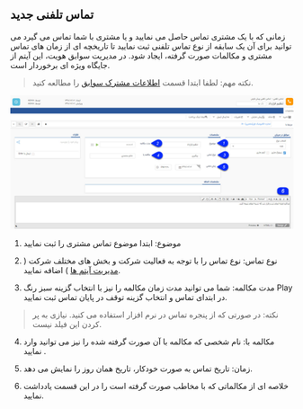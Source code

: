 ﻿## تماس تلفنی جدید

زمانی که با یک مشتری تماس حاصل می نمایید و یا مشتری با شما تماس می گیرد می توانید برای آن یک سابقه از نوع تماس تلفنی ثبت نمایید تا تاریخچه ای از زمان های تماس مشتری و مکالمات صورت گرفته، ایجاد شود. در مدیریت سوابق هویت، این آیتم از جایگاه ویژه ای برخوردار است.

> نکته مهم: لطفا ابتدا قسمت [اطلاعات مشترک سوابق](https://github.com/1stco/PayamGostarDocs/blob/master/help%202.5.4/Integrated-bank/Database/Records/Joint-record-information/Joint-record-information.md) را مطالعه کنید.


![.](NewCalls1.jfif)

1. موضوع: ابتدا موضوع تماس مشتری را ثبت نمایید

2. نوع تماس: نوع تماس را با توجه به فعالیت شرکت و بخش های مختلف شرکت ( [مدیریت آیتم ها](https://github.com/1stco/PayamGostarDocs/blob/master/help%202.5.4/Basic-Information/Management-of-system-items/Management-of-system-items.md) ) اضافه نمایید.

3. مدت مکالمه: شما می توانید مدت زمان مکالمه را نیز با انتخاب گزینه سبز رنگ Play   در ابتدای تماس و انتخاب گزینه توقف در پایان تماس ثبت نمایید.

> نکته: در صورتی که از پنجره تماس در نرم افزار استفاده می کنید. نیازی به پر کردن این فیلد نیست.

4.  مکالمه با: نام شخصی که مکالمه با آن صورت گرفته شده را نیز می توانید وارد نمایید .

5. زمان: تاریخ تماس به صورت خودکار، تاریخ همان روز را نمایش می دهد.

6. خلاصه ای از مکالماتی که با مخاطب صورت گرفته است را در این قسمت یادداشت نمایید.